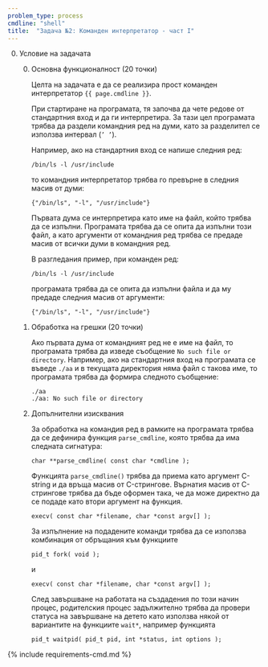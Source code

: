 ```yaml
---
problem_type: process
cmdline: "shell"
title:  "Задача №2: Команден интерпретатор - част I"
---
```

0. Условие на задачата

   0. Основна функционалност (20 точки)

      Целта на задачата е да се реализира прост команден интерпретатор `{{ page.cmdline }}`.

      При стартиране на програмата, тя започва да чете редове от стандартния вход и да ги интерпретира. За тази цел програмата трябва да раздели командния ред на думи, като за разделител се използва интервал (`’ ’`).

      Например, ако на стандартния вход се напише следния ред:
      ```
      /bin/ls -l /usr/include
      ```
      то командния интерпретатор трябва го превърне в следния масив от думи:
      ```
      {"/bin/ls", "-l", "/usr/include"}
      ```

      Първата дума се интерпретира като име на файл, който трябва да се изпълни. Програмата трябва да се опита да изпълни този файл, а като аргументи от командния ред трябва се предаде масив от всички думи в командния ред.

      В разгледания пример, при команден ред:
      ```
      /bin/ls -l /usr/include
      ```
      програмата трябва да се опита да изпълни файла и да му предаде следния масив от аргументи:
      ```
      {"/bin/ls", "-l", "/usr/include"}
      ```

   0. Обработка на грешки (20 точки)

      Ако първата дума от командният ред не е име на файл, то програмата трябва да изведе съобщение `No such file or directory`. Например, ако на стандартния вход на програмата се въведе `./aa` и в текущата директория няма файл с такова име, то програмата трябва да формира следното съобщение:
      ```
      ./aa
      ./aa: No such file or directory
      ```

   0. Допълнителни изисквания

      За обработка на командия ред в рамките на програмата трябва да се дефинира функция `parse_cmdline`, която трябва да има следната сигнатура:
      ```
      char **parse_cmdline( const char *cmdline );
      ```

      Функцията `parse_cmdline()` трябва да приема като аргумент C-string и да връща масив от C-стрингове. Върнатия масив от C-стрингове трябва да бъде оформен така, че да може директно да се подаде като втори аргумент на функция.
      ```
      execv( const char *filename, char *const argv[] );
      ```

      За изпълнение на подадените команди трябва да се използва комбинация от обръщания към функциите
      ```
      pid_t fork( void );
      ```
      и
      ```
      execv( const char *filename, char *const argv[] );
      ```

      След завършване на работата на създадения по този начин процес, родителския процес задължително трябва да провери статуса на завършване на детето като използва някой от вариантите на функциите `wait*`, например функцията
      ```
      pid_t waitpid( pid_t pid, int *status, int options );
      ```

{% include requirements-cmd.md %}
